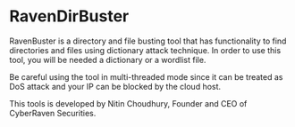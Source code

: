# RavenDirBuster
RavenBuster is a directory and file busting tool that has functionality to find directories and files using dictionary attack technique. In order to use this tool, you will be needed a dictionary or a wordlist file. 


Be careful using the tool in multi-threaded mode since it can be treated as DoS attack and your IP can be blocked by the cloud host. 


This tools is developed by Nitin Choudhury, Founder and CEO of CyberRaven Securities.
